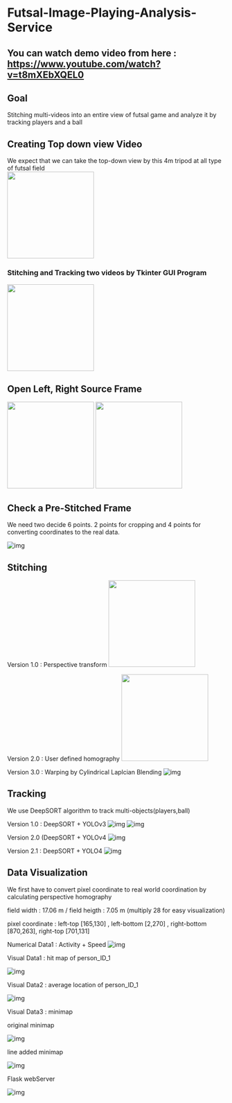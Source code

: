 # Futsal-Image-Playing-Analysis-Service

## You can watch demo video from here : https://www.youtube.com/watch?v=t8mXEbXQEL0

## Goal 
Stitching multi-videos into an entire view of futsal game and analyze it by tracking players and a ball

## Creating Top down view Video 
We expect that we can take the top-down view by this 4m tripod at all type of futsal field   
<img src = "https://github.com/jdobbang/Video-Stitching-and-Multi-Object-Tracking-of-Futsal/blob/6c883fdc7a7acb1867168b5a27a8355951b6201e/img/camera.jpg" width = "200">

### Stitching and Tracking two videos by Tkinter GUI Program
<img src = "https://github.com/jdobbang/Video-Stitching-and-Multi-Object-Tracking-of-Futsal/blob/646b6fbc91d56f845c8e6567a7147af7f8c62c8f/img/guiSample.png" width = "200">

## Open Left, Right Source Frame 
<img src = "https://github.com/jdobbang/Video-Stitching-and-Multi-Object-Tracking-of-Futsal/blob/646b6fbc91d56f845c8e6567a7147af7f8c62c8f/img/left.JPG" width = "200">
<img src = "https://github.com/jdobbang/Video-Stitching-and-Multi-Object-Tracking-of-Futsal/blob/646b6fbc91d56f845c8e6567a7147af7f8c62c8f/img/right.JPG" width = "200">

## Check a Pre-Stitched Frame 
We need two decide 6 points. 2 points for cropping and 4 points for converting coordinates to the real data.

![img](./img/mouseClick.png)

## Stitching
Version 1.0 : Perspective transform 
<img src = "https://github.com/jdobbang/Video-Stitching-and-Multi-Object-Tracking-of-Futsal/blob/646b6fbc91d56f845c8e6567a7147af7f8c62c8f/img/frame.png" width = "200">

Version 2.0 : User defined homography 
<img src = "https://github.com/jdobbang/Video-Stitching-and-Multi-Object-Tracking-of-Futsal/blob/646b6fbc91d56f845c8e6567a7147af7f8c62c8f/img/HomographyControl.png" width = "200">

Version 3.0 : Warping by Cylindrical Laplcian Blending
![img](./Cylindrical_Stitching/cylindricalFrames_new/00001.jpg)

## Tracking
We use DeepSORT algorithm to track multi-objects(players,ball)

Version 1.0 : DeepSORT + YOLOv3
![img](./img/tracking.JPG)
![img](./img/tracking+.jpg)

Version 2.0 (DeepSORT + YOLOv4
![img](./img/YOLOv4_tracking.png)

Version 2.1 : DeepSORT + YOLO4
![img](./img/cylindrical_tracking_frame.jpg)

## Data Visualization

We first have to convert pixel coordinate to real world coordination by calculating perspective homography

field width : 17.06 m / field heigth : 7.05 m (multiply 28 for easy visualization)

pixel coordinate : left-top [165,130] , left-bottom [2,270] , right-bottom [870,263], right-top [701,131]

Numerical Data1 : Activity + Speed
![img](./img/activity_speed.png)

Visual Data1 : hit map of person_ID_1

![img](./img/heatMap.JPG)

Visual Data2 : average location of person_ID_1

![img](./img/averageLocation.JPG)

Visual Data3 : minimap

original minimap

![img](./img/minimap_original.png)

line added minimap

![img](./img/minimap_line.png)

Flask webServer 

![img](./img/webSample.png)


